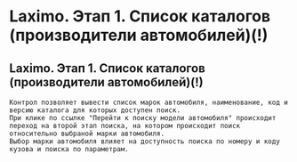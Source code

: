 ﻿---
description: 2.4.7
---
# Laximo. Этап 1. Список каталогов (производители автомобилей)(!)
## Laximo. Этап 1. Список каталогов (производители автомобилей)(!)
	Контрол позволяет вывести список марок автомобиля, наименование, код и версию каталога для которых доступен поиск.
	При клике по ссылке "Перейти к поиску модели автомобиля" происходит переход на второй этап поиска, на котором происходит поиск относительно выбраной марки автомобиля.
	Выбор марки автомобиля влияет на доступность поиска по номеру и коду кузова и поиска по параметрам.
